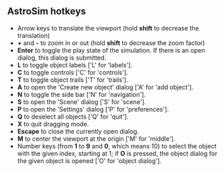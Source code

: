 ## AstroSim hotkeys
* Arrow keys to translate the viewport (hold **shift** to decrease the translation)
* **+** and **-** to zoom in or out (hold **shift** to decrease the zoom factor)
* **Enter** to toggle the play state of the simulation. If there is an open dialog, this dialog is submitted.
* **L** to toggle object labels ['L' for 'labels'].
* **C** to toggle controls ['C' for 'controls'].
* **T** to toggle object trails ['T' for 'trails'].
* **A** to open the 'Create new object' dialog ['A' for 'add object'].
* **N** to toggle the side bar ['N' for 'navigation'].
* **S** to open the 'Scene' dialog ['S' for 'scene'].
* **P** to open the 'Settings' dialog ['P' for 'preferences'].
* **Q** to deselect all objects ['Q' for 'quit'].
* **X** to quit dragging mode.
* **Escape** to close the currently open dialog.
* **M** to center the viewport at the origin ['M' for 'middle'].
* Number keys (from **1** to **9** and **0**, which means 10) to select the object with the given index, starting at 1; if **O** is pressed, the object dialog for the given object is opened ['O' for 'object dialog'].
